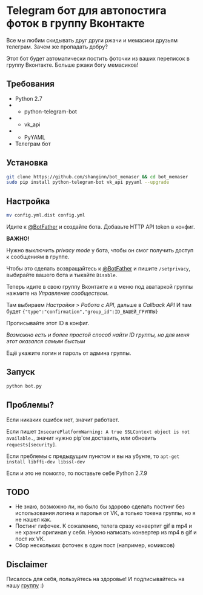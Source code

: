 # Telegram бот для автопостига фоток в группу Вконтакте

Все мы любим скидывать друг други ржачи и мемасики друзьям телеграм. 
Зачем же пропадать добру?

Этот бот будет автоматически постить фоточки из ваших переписок в группу Вконтакте.
Больше ржаки богу мемасиков!

## Требования

* Python 2.7
* * python-telegram-bot
* * vk_api
* * PyYAML
* Телеграм бот

## Установка

```bash
git clone https://github.com/shanginn/bot_memaser && cd bot_memaser
sudo pip install python-telegram-bot vk_api pyyaml --upgrade
```

## Настройка

```bash
mv config.yml.dist config.yml
```

Идите к [@BotFather](https://telegram.me/BotFather) и создайте бота.
Добавьте HTTP API token в конфиг.

**ВАЖНО!**

Нужно выключить *privacy mode* у бота,
чтобы он смог получить доступ к сообщениям в группе.

Чтобы это сделать возвращайтесь к [@BotFather](https://telegram.me/BotFather) 
и пишите `/setprivacy`, выбирайте вашего бота и тыкайте `Disable`.

Теперь идите в свою группу Вконтакте и в меню под аватаркой группы
нажмите на *Управление сообществом*.

Там выбираем *Настройки* > *Работа с API*, дальше в *Callback API*
И там будет `{"type":"confirmation","group_id":ID_ВАШЕЙ_ГРУППЫ}`

Прописывайте этот ID в конфиг.

*Возможно есть и более простой способ найти ID группы, но для меня этот оказался самым быстым*

Ещё укажите логин и пароль от админа группы.

## Запуск

```bash
python bot.py
```

## Проблемы?

Если никаких ошибок нет, значит работает.

Если пишет `InsecurePlatformWarning: A true SSLContext object is not available.`,
значит нужно pip'ом доставить, или обновить `requests[security]`.

Если преблемы с предыдущим пунктом и вы на убунте, то `apt-get install libffi-dev libssl-dev`

Если и это не помогло, то поставьте себе Python 2.7.9

## TODO

- Не знаю, возможно ли, но было бы здорово сделать постинг без использования
логина и паролья от VK, а только токена группы, но я не нашел как.
- Постинг гифочек. К сожалению, телега сразу конвертит gif в mp4
и не хранит оригинал у себя. Нужно написать конвертер из mp4 в gif
и пост их VK.
- Сбор нескольких фоточек в один пост (например, комиксов)


## Disclaimer

Писалось для себя, пользуйтесь на здоровье! И подписывайтесь на нашу [группу](https://vk.com/orkom) :)